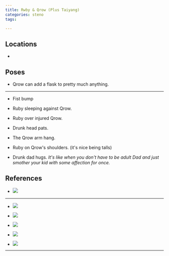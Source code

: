 ```yaml
---
title: Rwby & Qrow (Plus Taiyang)
categories: steno
tags:  

---
```




## Locations

- 


## Poses

* Qrow can add a flask to pretty much anything.


---

* Fist bump

* Ruby sleeping against Qrow. 

* Ruby over injured Qrow.

* Drunk head pats.

* The Qrow arm hang.

* Ruby on Qrow's shoulders. (it's nice being talls)

* Drunk dad hugs. *It's like when you don't have to be adult Dad and just smother your kid with some affection for once.*

## References

* ![](https://i.imgur.com/KylAfku.png)

---

* ![](https://i.imgur.com/XkaUsVh.png)

* ![](https://i.imgur.com/QjfhuA9.png)

* ![](https://i.imgur.com/14SKlAc.png)

* ![](https://i.imgur.com/76q4Six.png)

* ![](https://i.imgur.com/yKLIf11.jpg)

---